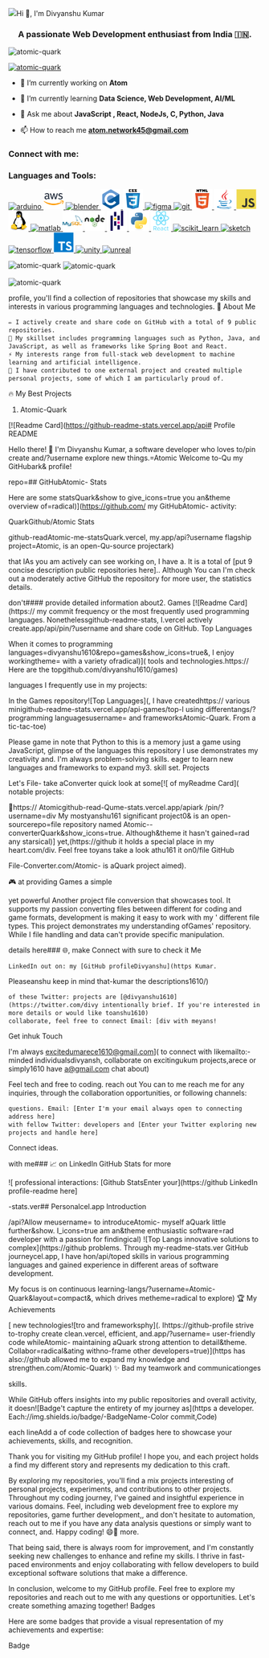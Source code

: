 <p><img src="https://camo.githubusercontent.com/9939f57a40461f1f7d5ee9c81e8f4634eb6a9339f5a3ced15f2ce471bb18b49b/68747470733a2f2f6d656469612e67697068792e636f6d2f6d656469612f4d3967624264396e6244724f5475314d71782f67697068792e676966/></p>

<h1 align="center">Hi 👋, I'm Divyanshu Kumar</h1>
<h3 align="center">A passionate Web Development enthusiast from India 🇮🇳.</h3>

<p align="left"> <img src="https://komarev.com/ghpvc/?username=atomic-quark&label=Profile%20views&color=0e75b6&style=flat" alt="atomic-quark" /> </p>

<p align="left"> <a href="https://github.com/ryo-ma/github-profile-trophy"><img src="https://github-profile-trophy.vercel.app/?username=atomic-quark" alt="atomic-quark" /></a> </p>

- 🔭 I’m currently working on **Atom**

- 🌱 I’m currently learning **Data Science, Web Development, AI/ML**

- 💬 Ask me about **JavaScript , React, NodeJs, C, Python, Java**

- 📫 How to reach me **atom.network45@gmail.com**

<h3 align="left">Connect with me:</h3>
<p align="left">
</p>

<h3 align="left">Languages and Tools:</h3>
<p align="left"> <a href="https://www.arduino.cc/" target="_blank" rel="noreferrer"> <img src="https://cdn.worldvectorlogo.com/logos/arduino-1.svg" alt="arduino" width="40" height="40"/> </a> <a href="https://aws.amazon.com" target="_blank" rel="noreferrer"> <img src="https://raw.githubusercontent.com/devicons/devicon/master/icons/amazonwebservices/amazonwebservices-original-wordmark.svg" alt="aws" width="40" height="40"/> </a> <a href="https://www.blender.org/" target="_blank" rel="noreferrer"> <img src="https://download.blender.org/branding/community/blender_community_badge_white.svg" alt="blender" width="40" height="40"/> </a> <a href="https://www.cprogramming.com/" target="_blank" rel="noreferrer"> <img src="https://raw.githubusercontent.com/devicons/devicon/master/icons/c/c-original.svg" alt="c" width="40" height="40"/> </a> <a href="https://www.w3schools.com/css/" target="_blank" rel="noreferrer"> <img src="https://raw.githubusercontent.com/devicons/devicon/master/icons/css3/css3-original-wordmark.svg" alt="css3" width="40" height="40"/> </a> <a href="https://www.figma.com/" target="_blank" rel="noreferrer"> <img src="https://www.vectorlogo.zone/logos/figma/figma-icon.svg" alt="figma" width="40" height="40"/> </a> <a href="https://git-scm.com/" target="_blank" rel="noreferrer"> <img src="https://www.vectorlogo.zone/logos/git-scm/git-scm-icon.svg" alt="git" width="40" height="40"/> </a> <a href="https://www.w3.org/html/" target="_blank" rel="noreferrer"> <img src="https://raw.githubusercontent.com/devicons/devicon/master/icons/html5/html5-original-wordmark.svg" alt="html5" width="40" height="40"/> </a> <a href="https://www.java.com" target="_blank" rel="noreferrer"> <img src="https://raw.githubusercontent.com/devicons/devicon/master/icons/java/java-original.svg" alt="java" width="40" height="40"/> </a> <a href="https://developer.mozilla.org/en-US/docs/Web/JavaScript" target="_blank" rel="noreferrer"> <img src="https://raw.githubusercontent.com/devicons/devicon/master/icons/javascript/javascript-original.svg" alt="javascript" width="40" height="40"/> </a> <a href="https://www.linux.org/" target="_blank" rel="noreferrer"> <img src="https://raw.githubusercontent.com/devicons/devicon/master/icons/linux/linux-original.svg" alt="linux" width="40" height="40"/> </a> <a href="https://www.mathworks.com/" target="_blank" rel="noreferrer"> <img src="https://upload.wikimedia.org/wikipedia/commons/2/21/Matlab_Logo.png" alt="matlab" width="40" height="40"/> </a> <a href="https://www.mysql.com/" target="_blank" rel="noreferrer"> <img src="https://raw.githubusercontent.com/devicons/devicon/master/icons/mysql/mysql-original-wordmark.svg" alt="mysql" width="40" height="40"/> </a> <a href="https://nodejs.org" target="_blank" rel="noreferrer"> <img src="https://raw.githubusercontent.com/devicons/devicon/master/icons/nodejs/nodejs-original-wordmark.svg" alt="nodejs" width="40" height="40"/> </a> <a href="https://pandas.pydata.org/" target="_blank" rel="noreferrer"> <img src="https://raw.githubusercontent.com/devicons/devicon/2ae2a900d2f041da66e950e4d48052658d850630/icons/pandas/pandas-original.svg" alt="pandas" width="40" height="40"/> </a> <a href="https://www.python.org" target="_blank" rel="noreferrer"> <img src="https://raw.githubusercontent.com/devicons/devicon/master/icons/python/python-original.svg" alt="python" width="40" height="40"/> </a> <a href="https://reactjs.org/" target="_blank" rel="noreferrer"> <img src="https://raw.githubusercontent.com/devicons/devicon/master/icons/react/react-original-wordmark.svg" alt="react" width="40" height="40"/> </a> <a href="https://scikit-learn.org/" target="_blank" rel="noreferrer"> <img src="https://upload.wikimedia.org/wikipedia/commons/0/05/Scikit_learn_logo_small.svg" alt="scikit_learn" width="40" height="40"/> </a> <a href="https://www.sketch.com/" target="_blank" rel="noreferrer"> <img src="https://www.vectorlogo.zone/logos/sketchapp/sketchapp-icon.svg" alt="sketch" width="40" height="40"/> </a> <a href="https://www.tensorflow.org" target="_blank" rel="noreferrer"> <img src="https://www.vectorlogo.zone/logos/tensorflow/tensorflow-icon.svg" alt="tensorflow" width="40" height="40"/> </a> <a href="https://www.typescriptlang.org/" target="_blank" rel="noreferrer"> <img src="https://raw.githubusercontent.com/devicons/devicon/master/icons/typescript/typescript-original.svg" alt="typescript" width="40" height="40"/> </a> <a href="https://unity.com/" target="_blank" rel="noreferrer"> <img src="https://www.vectorlogo.zone/logos/unity3d/unity3d-icon.svg" alt="unity" width="40" height="40"/> </a> <a href="https://unrealengine.com/" target="_blank" rel="noreferrer"> <img src="https://raw.githubusercontent.com/kenangundogan/fontisto/036b7eca71aab1bef8e6a0518f7329f13ed62f6b/icons/svg/brand/unreal-engine.svg" alt="unreal" width="40" height="40"/> </a> </p>

<p><img align="left" src="https://github-readme-stats.vercel.app/api/top-langs?username=atomic-quark&show_icons=true&locale=en&layout=compact" alt="atomic-quark" /></p>

<p>&nbsp;<img align="center" src="https://github-readme-stats.vercel.app/api?username=atomic-quark&show_icons=true&locale=en" alt="atomic-quark" /></p>

<p><img align="center" src="https://github-readme-streak-stats.herokuapp.com/?user=atomic-quark&" alt="atomic-quark" /></p>

profile, you'll find a collection of repositories that showcase my skills and interests in various programming languages and technologies.
🧐 About Me

    ✏️ I actively create and share code on GitHub with a total of 9 public repositories.
    🌱 My skillset includes programming languages such as Python, Java, and JavaScript, as well as frameworks like Spring Boot and React.
    ⚡ My interests range from full-stack web development to machine learning and artificial intelligence.
    👯 I have contributed to one external project and created multiple personal projects, some of which I am particularly proud of.

🔥 My Best Projects
1. Atomic-Quark

[![Readme Card](https://github-readme-stats.vercel.app/api# Profile README

Hello there! 👋 I'm Divyanshu Kumar, a software developer who loves to/pin create and/?username explore new things.=Atomic Welcome to-Qu my GitHubark& profile!

repo=## GitHubAtomic- Stats

Here are some statsQuark&show to give_icons=true you an&theme overview of=radical)](https://github.com/ my GitHubAtomic- activity:

QuarkGithub/Atomic Stats

github-readAtomic-me-statsQuark.vercel, my.app/api?username flagship project=Atomic, is an open-Qu-source projectark)

that IAs you am actively can see working on, I have a. It is a total of [put 9 concise description public repositories here].. Although You can I'm check out a moderately active GitHub the repository for more user, the statistics details.

don't#### provide detailed information about2. Games [![Readme Card](https:// my commit frequency or the most frequently used programming languages. Nonethelessgithub-readme-stats, I.vercel actively create.app/api/pin/?username and share code on GitHub.
Top Languages

When it comes to programming languages=divyanshu1610&repo=games&show_icons=true&, I enjoy workingtheme= with a variety ofradical)]( tools and technologies.https:// Here are the topgithub.com/divyanshu1610/games)

languages I frequently use in my projects:

In the Games repository![Top Languages](, I have createdhttps:// various minigithub-readme-stats.vercel.app/api-games/top-l using differentangs/? programming languagesusername= and frameworksAtomic-Quark. From a tic-tac-toe)

Please game in note that Python to this is a memory just a game using JavaScript, glimpse of the languages this repository I use demonstrates my creativity and. I'm always problem-solving skills.
eager to learn new languages and frameworks to expand my3. skill set.
Projects

Let's File- take aConverter quick look at some[![ of myReadme Card]( notable projects:

🚀https:// Atomicgithub-read-Qume-stats.vercel.app/apiark /pin/?username=div
My mostyanshu161 significant project0& is an open-sourcerepo=file repository named Atomic--converterQuark&show_icons=true. Although&theme it hasn't gained=rad any starsical)] yet,(https://github it holds a special place in my heart.com/div. Feel free toyans take a look athu161 it on0/file GitHub

File-Converter.com/Atomic- is aQuark project aimed).

🎮 at providing Games a simple

yet powerful Another project file conversion that showcases tool. It supports my passion converting files between different for coding and game formats, development is making it easy to work with my ' different file types. This project demonstrates my understanding ofGames' repository. While I file handling and data can't provide specific manipulation.

details here### 🌐, make Connect with sure to check it Me

    LinkedIn out on: my [GitHub profileDivyanshu](https Kumar.

Pleaseanshu keep in mind that-kumar the descriptions1610/)

    of these Twitter: projects are [@divyanshu1610](https://twitter.com/divy intentionally brief. If you're interested in more details or would like toanshu1610)
    collaborate, feel free to connect Email: [div with meyans!

Get inhuk Touch

I'm always excitedumarece1610@gmail.com]( to connect with likemailto:-minded individualsdivyansh, collaborate on excitingukum projects,arece or simply1610 have a@gmail.com chat about)

Feel tech and free to coding. reach out You can to me reach me for any inquiries, through the collaboration opportunities, or following channels:

    questions. Email: [Enter I'm your email always open to connecting address here]
    with fellow Twitter: developers and [Enter your Twitter exploring new projects and handle here]

Connect ideas.

with me### 📈 on LinkedIn GitHub Stats for more

![ professional interactions: [Github StatsEnter your](https://github LinkedIn profile-readme here]

-stats.ver## Personalcel.app Introduction

/api?Allow meusername= to introduceAtomic- myself aQuark little further&show. I_icons=true am an&theme enthusiastic software=rad developer with a passion for findingical) ![Top Langs innovative solutions to complex](https://github problems. Through my-readme-stats.ver GitHub journeycel.app, I have hon/api/toped skills in various programming languages and gained experience in different areas of software development.

My focus is on continuous learning-langs/?username=Atomic-Quark&layout=compact&, which drives metheme=radical to explore)
🏆 My Achievements

[ new technologies![tro and frameworksphy](. Ihttps://github-profile strive to-trophy create clean.vercel, efficient, and.app/?username= user-friendly code whileAtomic- maintaining aQuark strong attention to detail&theme. Collabor=radical&ating withno-frame other developers=true)](https has also://github allowed me to expand my knowledge and strengthen.com/Atomic-Quark)
✨ Bad my teamwork and communicationges

skills.

While GitHub offers insights into my public repositories and overall activity, it doesn![Badge't capture the entirety of my journey as](https a developer. Each://img.shields.io/badge/-BadgeName-Color commit,Code)

each lineAdd a of code collection of badges here to showcase your achievements, skills, and recognition.

Thank you for visiting my GitHub profile! I hope you, and each project holds a find my different story and represents my dedication to this craft.

By exploring my repositories, you'll find a mix projects interesting of personal projects, experiments, and contributions to other projects. Throughout my coding journey, I’ve gained and insightful experience in various domains. Feel, including web development free to explore my repositories, game further development,, and don't hesitate to automation, reach out to me if you have any data analysis questions or simply want to connect, and. Happy coding! 😄🚀 more.

That being said, there is always room for improvement, and I'm constantly seeking new challenges to enhance and refine my skills. I thrive in fast-paced environments and enjoy collaborating with fellow developers to build exceptional software solutions that make a difference.

In conclusion, welcome to my GitHub profile. Feel free to explore my repositories and reach out to me with any questions or opportunities. Let's create something amazing together!
Badges

Here are some badges that provide a visual representation of my achievements and expertise:

Badge

